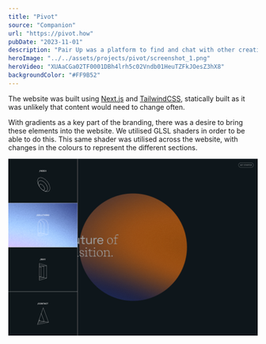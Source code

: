 ```yaml
---
title: "Pivot"
source: "Companion"
url: "https://pivot.how"
pubDate: "2023-11-01"
description: "Pair Up was a platform to find and chat with other creatives to get a second opinion or share passions. It was built during downtime between client work as an internal project."
heroImage: "../../assets/projects/pivot/screenshot_1.png"
heroVideo: "XUAaCGa02TF0001DBh4lrh5c02Vndb01HeuTZFkJOesZ3hX8"
backgroundColor: "#FF9B52"
---
```


The website was built using [Next.js](https://nextjs.org) and [TailwindCSS](https://tailwindcss.com), statically built as it was unlikely that content would need to change often.

With gradients as a key part of the branding, there was a desire to bring these elements into the website. We utilised GLSL shaders in order to be able to do this. This same shader was utilised across the website, with changes in the colours to represent the different sections.

<mux-player
playback-id="00uuJmRqRs3bmY9IcXeVaQyvUB1izCLVq02Z0278inky24"
accent-color="#FF0000" muted autoplay loop></mux-player>

![Gradients used on Mobile Menu](../../assets/projects/pivot/screenshot_4.png)
